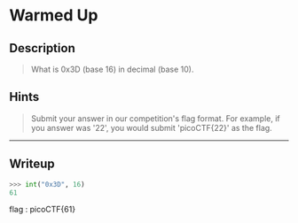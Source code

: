 # Warmed Up
## Description
> What is 0x3D (base 16) in decimal (base 10).
## Hints
> Submit your answer in our competition's flag format. For example, if you answer was '22', you would submit 'picoCTF{22}' as the flag.
---
## Writeup
```python
>>> int("0x3D", 16)
61
```

flag : picoCTF{61}